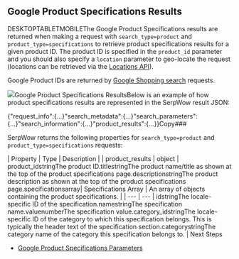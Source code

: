 Google Product Specifications Results
-------------------------------------

DESKTOPTABLETMOBILEThe Google Product Specifications results are returned when making a request with `search_type=product` and `product_type=specifications` to retrieve product specifications results for a given product ID. The product ID is specified in the `product_id` parameter and you should also specify a `location` parameter to geo-locate the request (locations can be retrieved via the [Locations API](/docs/locations-api/overview)).

Google Product IDs are returned by [Google Shopping search](/docs/search-api/results/google/shopping) requests.

![](https://apiimages.imgix.net/serpwow/images/png/docs/google_product_specifications.png?auto=format&ixlib=react-9.5.1-beta.1&w=600)Google Product Specifications ResultsBelow is an example of how product specifications results are represented in the SerpWow result JSON:

{"request\_info":{...}"search\_metadata":{...}"search\_parameters":{...}"search\_information":{...}"product\_results":{...}}Copy### 

SerpWow returns the following properties for `search_type=product` and `product_type=specifications` requests:

| Property | Type | Description |
| product\_results | object | product\_idstringThe product ID.titlestringThe product name/title as shown at the top of the product specifications page.descriptionstringThe product description as shown at the top of the product specifications page.specificationsarray| Specifications Array | An array of objects containing the product specifications. |
| --- | --- |
idstringThe locale-specific ID of the specification.namestringThe specification name.valuenumberThe specification value.category\_idstringThe locale-specific ID of the category to which this specification belongs. This is typically the header text of the specification section.categorystringThe category name of the category this specification belongs to. |
Next Steps

* [Google Product Specifications Parameters](/docs/search-api/searches/google/product-specifications)

